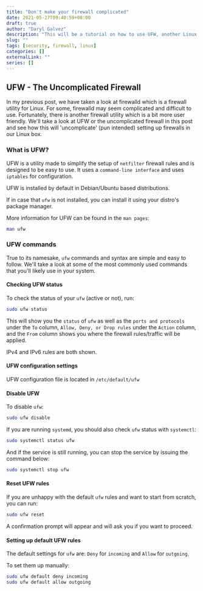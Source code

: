 ```yaml
---
title: "Don't make your firewall complicated"
date: 2021-05-27T09:40:59+08:00
draft: true
author: "Daryl Galvez" 
description: "This will be a tutorial on how to use UFW, another Linux firewall utility"
slug: "" 
tags: [security, firewall, linux]
categories: []
externalLink: ""
series: []
---
```


## UFW - The Uncomplicated Firewall

In my previous post, we have taken a look at firewalld which is a firewall utility for Linux. For some, firewalld may seem complicated and difficult to use. 
Fortunately, there is another firewall utility which is a bit more user friendly. We'll take a look at UFW or the uncomplicated firewall in this post and see
how this will 'uncomplicate' (pun intended) setting up firewalls in our Linux box.

### What is UFW?

UFW is a utility made to simplify the setup of `netfilter` firewall rules and is designed to be easy to use. It uses a `command-line interface` and uses `iptables` for configuration. 

UFW is installed by default in Debian/Ubuntu based distributions.

If in case that `ufw` is not installed, you can install it using your distro's package manager.

More information for UFW can be found in the `man pages`:

```sh
man ufw
```

### UFW commands

True to its namesake, `ufw` commands and syntax are simple and easy to follow. We'll take a look at some of the most commonly used commands that you'll likely use in your system.

#### Checking UFW status

To check the status of your `ufw` (active or not), run:

```sh
sudo ufw status
```

This will show you the `status` of `ufw` as well as the `ports and protocols` under the `To` column, `Allow, Deny, or Drop rules` under the `Action` column, and the `From` column shows you where the firewall rules/traffic will be applied. 

IPv4 and IPv6 rules are both shown.

#### UFW configuration settings

UFW configuration file is located in `/etc/default/ufw` 

#### Disable UFW 

To disable `ufw`:

```sh
sudo ufw disable
```

If you are running `systemd`, you should also check `ufw` status with `systemctl`:

```sh
sudo systemctl status ufw
```
And if the service is still running, you can stop the service by issuing the command below:

```sh
sudo systemctl stop ufw
```

#### Reset UFW rules

If you are unhappy with the default `ufw` rules and want to start from scratch, you can run:

```sh
sudo ufw reset
```

A confirmation prompt will appear and will ask you if you want to proceed. 

#### Setting up default UFW rules

The default settings for `ufw` are: `Deny` for `incoming` and `Allow` for `outgoing`.

To set them up manually:

```sh
sudo ufw default deny incoming
sudo ufw default allow outgoing
```
